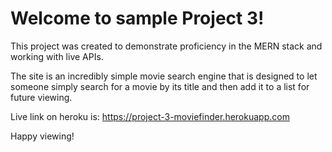 # Welcome to sample Project 3!

This project was created to demonstrate proficiency in the MERN stack and working with live APIs.

The site is an incredibly simple movie search engine that is designed to let someone simply search for a movie by its title and then add it to a list for future viewing.

Live link on heroku is: https://project-3-moviefinder.herokuapp.com 

Happy viewing!
